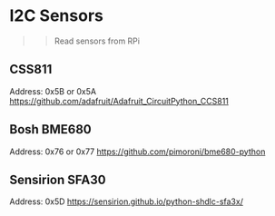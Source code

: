 # I2C Sensors
>> Read sensors from RPi

## CSS811
Address: 0x5B or 0x5A
https://github.com/adafruit/Adafruit_CircuitPython_CCS811

## Bosh BME680 
Address: 0x76 or 0x77
https://github.com/pimoroni/bme680-python

## Sensirion SFA30
Address: 0x5D
https://sensirion.github.io/python-shdlc-sfa3x/
